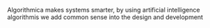 Algorithmica makes systems smarter, by using artificial intelligence algorithmis we add common sense into the design and development

